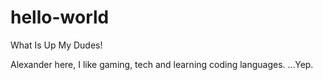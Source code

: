 # hello-world

What Is Up My Dudes!

Alexander here, I like gaming, tech and learning coding languages.
...Yep.
